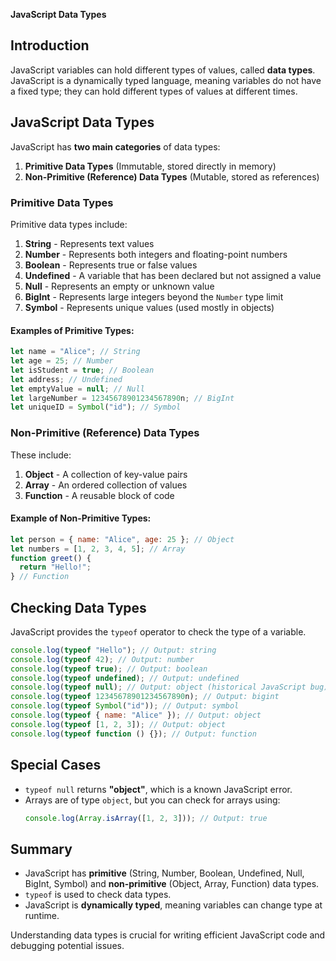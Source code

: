 **JavaScript Data Types**

## Introduction

JavaScript variables can hold different types of values, called **data types**. JavaScript is a dynamically typed language, meaning variables do not have a fixed type; they can hold different types of values at different times.

## JavaScript Data Types

JavaScript has **two main categories** of data types:

1. **Primitive Data Types** (Immutable, stored directly in memory)
2. **Non-Primitive (Reference) Data Types** (Mutable, stored as references)

### Primitive Data Types

Primitive data types include:

1. **String** - Represents text values
2. **Number** - Represents both integers and floating-point numbers
3. **Boolean** - Represents true or false values
4. **Undefined** - A variable that has been declared but not assigned a value
5. **Null** - Represents an empty or unknown value
6. **BigInt** - Represents large integers beyond the `Number` type limit
7. **Symbol** - Represents unique values (used mostly in objects)

#### Examples of Primitive Types:

```javascript
let name = "Alice"; // String
let age = 25; // Number
let isStudent = true; // Boolean
let address; // Undefined
let emptyValue = null; // Null
let largeNumber = 12345678901234567890n; // BigInt
let uniqueID = Symbol("id"); // Symbol
```

### Non-Primitive (Reference) Data Types

These include:

1. **Object** - A collection of key-value pairs
2. **Array** - An ordered collection of values
3. **Function** - A reusable block of code

#### Example of Non-Primitive Types:

```javascript
let person = { name: "Alice", age: 25 }; // Object
let numbers = [1, 2, 3, 4, 5]; // Array
function greet() {
  return "Hello!";
} // Function
```

## Checking Data Types

JavaScript provides the `typeof` operator to check the type of a variable.

```javascript
console.log(typeof "Hello"); // Output: string
console.log(typeof 42); // Output: number
console.log(typeof true); // Output: boolean
console.log(typeof undefined); // Output: undefined
console.log(typeof null); // Output: object (historical JavaScript bug)
console.log(typeof 12345678901234567890n); // Output: bigint
console.log(typeof Symbol("id")); // Output: symbol
console.log(typeof { name: "Alice" }); // Output: object
console.log(typeof [1, 2, 3]); // Output: object
console.log(typeof function () {}); // Output: function
```

## Special Cases

- `typeof null` returns **"object"**, which is a known JavaScript error.
- Arrays are of type `object`, but you can check for arrays using:
  ```javascript
  console.log(Array.isArray([1, 2, 3])); // Output: true
  ```

## Summary

- JavaScript has **primitive** (String, Number, Boolean, Undefined, Null, BigInt, Symbol) and **non-primitive** (Object, Array, Function) data types.
- `typeof` is used to check data types.
- JavaScript is **dynamically typed**, meaning variables can change type at runtime.

Understanding data types is crucial for writing efficient JavaScript code and debugging potential issues.
